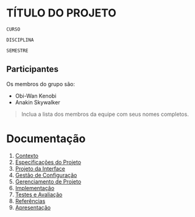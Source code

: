 # TÍTULO DO PROJETO

`CURSO`

`DISCIPLINA`

`SEMESTRE`

## Participantes

Os membros do grupo são: 
- Obi-Wan Kenobi 
- Anakin Skywalker

> Inclua a lista dos membros da equipe com seus nomes completos.

# Documentação

1. [Contexto](1-Contexto.md)
2. [Especificações do Projeto](2-Especificação.md)
3. [Projeto da Interface](3-Interface.md)
4. [Gestão de Configuração](4-Gestão-Configuração.md)
5. [Gerenciamento de Projeto](5-Gerenciamento-Projeto.md)
6. [Implementação](6-Implementação.md)
7. [Testes e Avaliação](7-Testes.md)
8. [Referências](8-Referências.md)
9. [Apresentação](9-Apresentação.md)